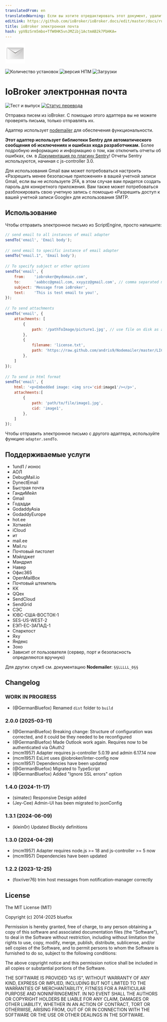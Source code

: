 ```yaml
---
translatedFrom: en
translatedWarning: Если вы хотите отредактировать этот документ, удалите поле «translationFrom», в противном случае этот документ будет снова автоматически переведен
editLink: https://github.com/ioBroker/ioBroker.docs/edit/master/docs/ru/adapterref/iobroker.email/README.md
title: ioBroker электронная почта
hash: ypVBzSrm5mbo+TfW0HK5vnJMZibj1ActmAB2k7PbHKA=
---
```

![Логотип](../../../en/adapterref/iobroker.email/admin/email.png)

![Количество установок](http://iobroker.live/badges/email-stable.svg)
![версия НПМ](http://img.shields.io/npm/v/iobroker.email.svg)
![Загрузки](https://img.shields.io/npm/dm/iobroker.email.svg)

# IoBroker электронная почта
![Тест и выпуск](https://github.com/ioBroker/ioBroker.email/workflows/Test%20and%20Release/badge.svg) [![Статус перевода](https://weblate.iobroker.net/widgets/adapters/-/email/svg-badge.svg)](https://weblate.iobroker.net/engage/adapters/?utm_source=widget)

Отправка писем из ioBroker. С помощью этого адаптера вы не можете проверять письма, только отправлять их.

Адаптер использует [nodemailer](https://github.com/nodemailer/nodemailer) для обеспечения функциональности.

**Этот адаптер использует библиотеки Sentry для автоматического сообщения об исключениях и ошибках кода разработчикам.** Более подробную информацию и информацию о том, как отключить отчеты об ошибках, см. в [Документация по плагину Sentry](https://github.com/ioBroker/plugin-sentry#plugin-sentry)! Отчеты Sentry используются, начиная с js-controller 3.0.

Для использования Gmail вам может потребоваться настроить «Разрешить менее безопасные приложения» в вашей учетной записи Gmail, если вы не используете 2FA, в этом случае вам придется создать пароль для конкретного приложения. Вам также может потребоваться разблокировать свою учетную запись с помощью «Разрешить доступ к вашей учетной записи Google» для использования SMTP.

## Использование
Чтобы отправить электронное письмо из ScriptEngine, просто напишите:

```js
// send email to all instances of email adapter
sendTo('email', 'Email body');

// send email to specific instance of email adapter
sendTo("email.1", 'Email body');

// To specify subject or other options
sendTo('email', {
    from:    'iobroker@mydomain.com',
    to:      'aabbcc@gmail.com, xxyyzz@gmail.com', // comma separated multiple recipients.
    subject: 'Message from ioBroker',
    text:    'This is test email to you!',
});

// To send attachments
sendTo('email', {
    attachments: [
        {
            path: '/pathToImage/picture1.jpg', // use file on disk as attachment
        },
        {
            filename: 'license.txt',
            path: 'https://raw.github.com/andris9/Nodemailer/master/LICENSE', // use URL as an attachment
        },
    ]
});

// To send in html format
sendTo('email', {
    html: '<p>Embedded image: <img src='cid:image1'/></p>',
    attachments:[
        {
            path: 'path/to/file/image1.jpg',
            cid: 'image1',
        },
    ]
});
```

Чтобы отправить электронное письмо с другого адаптера, используйте функцию `adapter.sendTo`.

## Поддерживаемые услуги
- 1und1 / ионос
- АОЛ
- DebugMail.io
- DynectEmail
- Быстрая почта
- ГандиМейл
- Gmail
- Годэдди
- GodaddyAsia
- GodaddyEurope
- hot.ee
- Хотмейл
- iCloud
- ит
- mail.ee
- Mail.ru
- Почтовый пистолет
- Мэйлджет
- Мандрил
- Навер
- Офис365
- OpenMailBox
- Почтовый штемпель
- КК
- QQex
- SendCloud
- SendGrid
- СЭС
- ЮВС-США-ВОСТОК-1
- SES-US-WEST-2
- ЕЭП-ЕС-ЗАПАД-1
- Спаркпост
- Яху
- Яндекс
- Зохо
- Зависит от пользователя (сервер, порт и безопасность определяются вручную)

Для других служб см. документацию **Nodemailer**: `§§LLLLL_0§§`

## Changelog
<!--
  Placeholder for the next version (at the beginning of the line):
  ### **WORK IN PROGRESS**
-->
### **WORK IN PROGRESS**
* (@GermanBluefox) Renamed `dist` folder to `build`

### 2.0.0 (2025-03-11)
* (@GermanBluefox) Breaking change: Structure of configuration was corrected, and it could be they needed to be reconfigured
* (@GermanBluefox) Made Outlook work again. Requires now to be authenticated via OAuth2
* (mcm1957) Adapter requires js-controller 5.0.19 and admin 6.17.14 now
* (mcm1957) EsLint uses @iobroker/linter-config now
* (mcm1957) Dependencies have been updated
* (@GermanBluefox) Migrated to TypeScript
* (@GermanBluefox) Added "Ignore SSL errors" option

### 1.4.0 (2024-11-17)
* (simatec) Responsive Design added
* (Jey-Cee) Admin-UI has been migrated to jsonConfig

### 1.3.1 (2024-06-09)
* (klein0r) Updated Blockly definitions

### 1.3.0 (2024-04-29)
* (mcm1957) Adapter requires node.js >= 18 and js-controller >= 5 now
* (mcm1957) Dependencies have been updated

### 1.2.2 (2023-12-25)
* (foxriver76) trim host messages from notification-manager correctly

## License

The MIT License (MIT)

Copyright (c) 2014-2025 bluefox

Permission is hereby granted, free of charge, to any person obtaining a copy
of this software and associated documentation files (the "Software"), to deal
in the Software without restriction, including without limitation the rights
to use, copy, modify, merge, publish, distribute, sublicense, and/or sell
copies of the Software, and to permit persons to whom the Software is
furnished to do so, subject to the following conditions:

The above copyright notice and this permission notice shall be included in
all copies or substantial portions of the Software.

THE SOFTWARE IS PROVIDED "AS IS", WITHOUT WARRANTY OF ANY KIND, EXPRESS OR
IMPLIED, INCLUDING BUT NOT LIMITED TO THE WARRANTIES OF MERCHANTABILITY,
FITNESS FOR A PARTICULAR PURPOSE AND NONINFRINGEMENT. IN NO EVENT SHALL THE
AUTHORS OR COPYRIGHT HOLDERS BE LIABLE FOR ANY CLAIM, DAMAGES OR OTHER
LIABILITY, WHETHER IN AN ACTION OF CONTRACT, TORT OR OTHERWISE, ARISING FROM,
OUT OF OR IN CONNECTION WITH THE SOFTWARE OR THE USE OR OTHER DEALINGS IN
THE SOFTWARE.